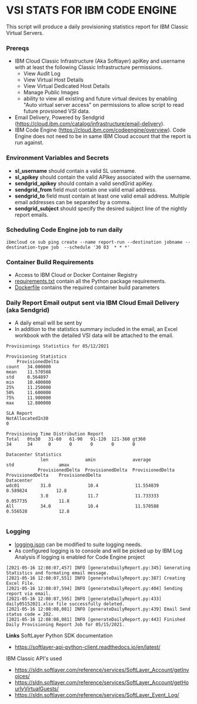 # **VSI STATS FOR IBM CODE ENGINE**

This script will produce a daily provisioning statistics report for IBM Classic Virtual Servers.  

### Prereqs
* IBM Cloud Classic Infrastructure (Aka Softlayer) apiKey and username with at least the following Classic Infrastructure permissions.
    * View Audit Log 
    * View Virtual Host Details
    * View Virtual Dedicated Host Details
    * Manage Public Images
    * ability to view all existing and future virtual devices by enabling "Auto virtual server access" on permissions to allow script to read future provsioned VSI data.
* Email Delivery, Powered by Sendgrid (https://cloud.ibm.com/catalog/infrastructure/email-delivery).
* IBM Code Engine (https://cloud.ibm.com/codeengine/overview).  Code Engine does not need to be in same IBM Cloud account that the report is run against.


### Environment Variables and Secrets
  * **sl_username** should contain a valid SL username.
  * **sl_apikey** should contain the valid APIkey associated with the username.
  * **sendgrid_apikey** should contain a valid sendGrid apiKey.
  * **sendgrid_from** field must contain one valid email address.
  * **sendgrid_to** field must contain at least one valid email address.  Multiple email addresses can be separated by a comma.
  * **sendgrid_subject** should specify the desired subject line of the nightly report emails.

 
### Scheduling Code Engine job to run daily
````bazaar
ibmcloud ce sub ping create --name report-run --destination jobname --destination-type job  --schedule '30 03  * * *'    
````

### Container Build Requirements

* Access to IBM Cloud or Docker Container Registry
* [requirements.txt](requirements.txt) contain all the Python package requirements.
* [Dockerfile](Dockerfile) contains the required container build parameters

### Daily Report Email output sent via IBM Cloud Email Delivery (aka Sendgrid)
* A daily email will be sent by
* In addition to the statistics summary included in the email, an Excel workbook with the detailed VSI data will be attached to the email.

````
Provisionings Statistics for 05/12/2021

Provisioning Statistics
	ProvisionedDelta
count 	34.000000
mean 	11.570588
std 	0.564897
min 	10.400000
25% 	11.250000
50% 	11.600000
75% 	11.900000
max 	12.800000

SLA Report
NotAllocatedIn30
0

Provisioning Time Distribution Report
Total	0to30	31-60	61-90	91-120	121-360	gt360
34      34      0       0       0       0       0

Datacenter Statistics
		     len 	          amin 	            average 	        std 	            amax
		    ProvisionedDelta  ProvisionedDelta 	ProvisionedDelta 	ProvisionedDelta 	ProvisionedDelta
Datacenter 					
wdc01 	     31.0              10.4              11.554839           0.589824 	        12.8
             3.0               11.7              11.733333 	        0.057735 	        11.8
All          34.0              10.4              11.570588 	        0.556528 	        12.8


````

### Logging
* [logging.json](logging.json) can be modified to suite logging needs.
* As configured logging is to console and will be picked up by IBM Log Analysis if logging is enabled for Code Engine project

````
[2021-05-16 12:08:07,457] INFO [generateDailyReport.py:345] Generating Statistics and formating email message.
[2021-05-16 12:08:07,551] INFO [generateDailyReport.py:387] Creating Excel File.
[2021-05-16 12:08:07,594] INFO [generateDailyReport.py:404] Sending report via email.
[2021-05-16 12:08:07,595] INFO [generateDailyReport.py:433] daily05152021.xlsx file successfully deleted.
[2021-05-16 12:08:08,081] INFO [generateDailyReport.py:439] Email Send status code = 202.
[2021-05-16 12:08:08,081] INFO [generateDailyReport.py:443] Finished Daily Provisioning Report Job for 05/15/2021.
````

**Links**
SoftLayer Python SDK documentation
* https://softlayer-api-python-client.readthedocs.io/en/latest/

IBM Classic API's used
* https://sldn.softlayer.com/reference/services/SoftLayer_Account/getInvoices/
* https://sldn.softlayer.com/reference/services/SoftLayer_Account/getHourlyVirtualGuests/
* https://sldn.softlayer.com/reference/services/SoftLayer_Event_Log/